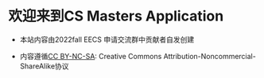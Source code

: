 # 欢迎来到CS Masters Application

* 本站内容由2022fall EECS 申请交流群中贡献者自发创建

* 内容遵循[CC BY-NC-SA](https://creativecommons.org/licenses/by-nc-sa/4.0/): Creative Commons Attribution-Noncommercial-ShareAlike协议

